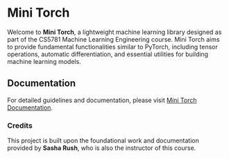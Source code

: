# Mini Torch

Welcome to **Mini Torch**, a lightweight machine learning library designed as part of the CS5781 Machine Learning Engineering course. Mini Torch aims to provide fundamental functionalities similar to PyTorch, including tensor operations, automatic differentiation, and essential utilities for building machine learning models.

## Documentation

For detailed guidelines and documentation, please visit [Mini Torch Documentation](https://minitorch.github.io).

### Credits

This project is built upon the foundational work and documentation provided by **Sasha Rush**, who is also the instructor of this course.
